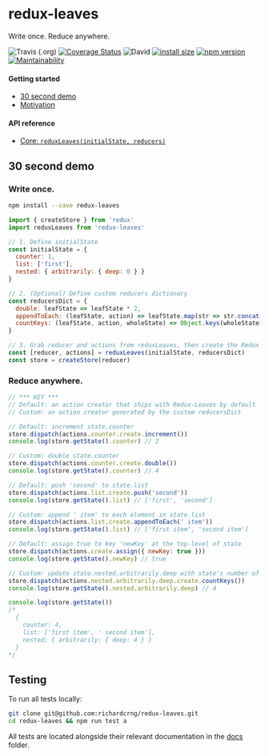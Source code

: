 # redux-leaves

Write once. Reduce anywhere.

![Travis (.org)](https://img.shields.io/travis/richardcrng/redux-leaves.svg)
[![Coverage Status](https://coveralls.io/repos/github/richardcrng/redux-leaves/badge.svg?branch=buttons)](https://coveralls.io/github/richardcrng/redux-leaves?branch=buttons)
![David](https://img.shields.io/david/richardcrng/redux-leaves.svg)
[![install size](https://packagephobia.now.sh/badge?p=redux-leaves)](https://packagephobia.now.sh/result?p=redux-leaves)
[![npm version](https://badge.fury.io/js/redux-leaves.svg)](https://badge.fury.io/js/redux-leaves)
[![Maintainability](https://api.codeclimate.com/v1/badges/371605931cb9f824e25c/maintainability)](https://codeclimate.com/github/richardcrng/redux-leaves/maintainability)

#### Getting started
- [30 second demo](#30-second-demo)
- [Motivation](docs/motivation.md)

#### API reference
- [Core: `reduxLeaves(initialState, reducers)`](docs/README.md)

## 30 second demo

### Write once.
```bash
npm install --save redux-leaves
```

```js
import { createStore } from 'redux'
import reduxLeaves from 'redux-leaves'

// 1. Define initialState
const initialState = {
  counter: 1,
  list: ['first'],
  nested: { arbitrarily: { deep: 0 } }
}

// 2. (Optional) Define custom reducers dictionary
const reducersDict = {
  double: leafState => leafState * 2,
  appendToEach: (leafState, action) => leafState.map(str => str.concat(action.payload)),
  countKeys: (leafState, action, wholeState) => Object.keys(wholeState).length
}

// 3. Grab reducer and actions from reduxLeaves, then create the Redux store
const [reducer, actions] = reduxLeaves(initialState, reducersDict)
const store = createStore(reducer)
```

### Reduce anywhere.

```js
// *** KEY ***
// Default: an action creator that ships with Redux-Leaves by default
// Custom: an action creator generated by the custom reducersDict

// Default: increment state.counter
store.dispatch(actions.counter.create.increment())
console.log(store.getState().counter) // 2

// Custom: double state.counter
store.dispatch(actions.counter.create.double())
console.log(store.getState().counter) // 4

// Default: push 'second' to state.list
store.dispatch(actions.list.create.push('second'))
console.log(store.getState().list) // ['first', 'second']

// Custom: append ' item' to each element in state.list
store.dispatch(actions.list.create.appendToEach(' item'))
console.log(store.getState().list) // ['first item', 'second item']

// Default: assign true to key 'newKey' at the top-level of state
store.dispatch(actions.create.assign({ newKey: true }))
console.log(store.getState().newKey) // true 

// Custom: update state.nested.arbitrarily.deep with state's number of top-level keys
store.dispatch(actions.nested.arbitrarily.deep.create.countKeys())
console.log(store.getState().nested.arbitrarily.deep) // 4

console.log(store.getState())
/*
  {
    counter: 4,
    list: ['first item', ' second item'],
    nested: { arbitrarily: { deep: 4 } }
  }
*/
```

## Testing

To run all tests locally:

```bash
git clone git@github.com:richardcrng/redux-leaves.git
cd redux-leaves && npm run test a
```

All tests are located alongside their relevant documentation in the [docs](/docs) folder.